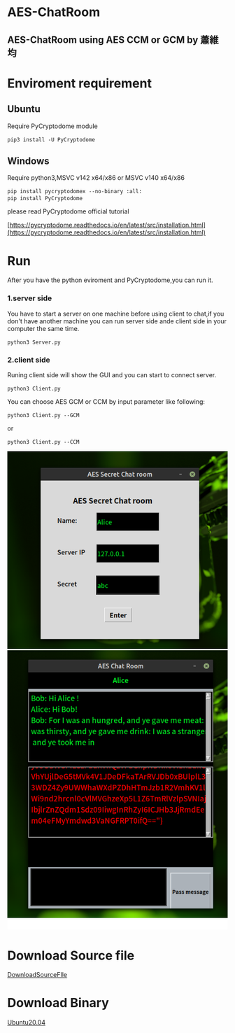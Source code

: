 # AES-ChatRoom
## AES-ChatRoom using AES CCM or GCM by 蕭維均

# Enviroment requirement

## Ubuntu
Require PyCryptodome module
```
pip3 install -U PyCryptodome
```

## Windows

Require python3,MSVC v142 x64/x86 or MSVC v140 x64/x86

```
pip install pycryptodomex --no-binary :all:
pip install PyCryptodome
```

please read PyCryptodome official tutorial

[https://pycryptodome.readthedocs.io/en/latest/src/installation.html](https://pycryptodome.readthedocs.io/en/latest/src/installation.html)

# Run

After you have the python eviroment and PyCryptodome,you can run it.

### 1.server side

You have to start a server on one machine before using client to chat,if you don't have another machine you can run server side ande client side in your computer the same time.

```
python3 Server.py
```

### 2.client side

Runing client side will show the GUI and you can start to connect server.

```
python3 Client.py
```

You can choose AES GCM or CCM by input parameter like following:

```
python3 Client.py --GCM
```

or

```
python3 Client.py --CCM
```

![img](./img/Conection-Info.png)
![img](./img/Chat.png)

# Download Source file

[DownloadSourceFIle](https://github.com/AlexTrinityBlock/RSA-AES/archive/refs/heads/master.zip)

# Download Binary

[Ubuntu20.04](https://github.com/AlexTrinityBlock/AES-ChatRoom/raw/master/download/AES-ChatRoom-Ubuntu20.04.zip) 